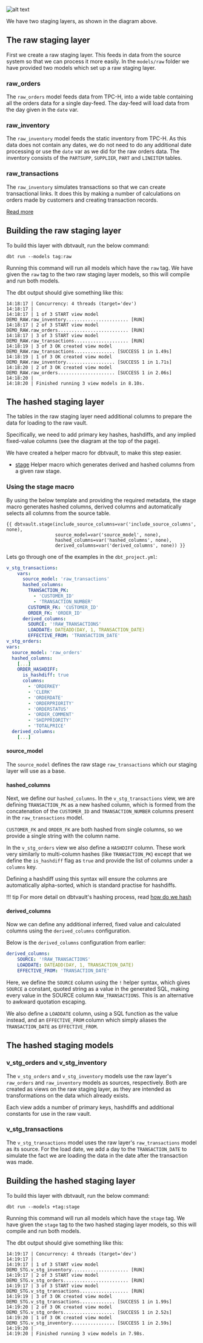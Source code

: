 ![alt text](../assets/images/staging.png "Staging from a raw table to the raw vault")

We have two staging layers, as shown in the diagram above.

## The raw staging layer

First we create a raw staging layer. This feeds in data from the source system so that we can process it
more easily. In the `models/raw` folder we have provided two models which set up a raw staging layer.

### raw_orders

The `raw_orders` model feeds data from TPC-H, into a wide table containing all the orders data
for a single day-feed. The day-feed will load data from the day given in the `date` var. 

### raw_inventory

The `raw_inventory` model feeds the static inventory from TPC-H. As this data does not contain any dates,
we do not need to do any additional date processing or use the `date` var as we did for the raw orders data.
The inventory consists of the `PARTSUPP`, `SUPPLIER`, `PART` and `LINEITEM` tables.

### raw_transactions

The `raw_inventory` simulates transactions so that we can create transactional links. It does this by
making a number of calculations on orders made by customers and creating transaction records.

[Read more](we_tpch_profile.md#transactions)

## Building the raw staging layer

To build this layer with dbtvault, run the below command:

`dbt run --models tag:raw`

Running this command will run all models which have the `raw` tag. We have given the `raw` tag to the
two raw staging layer models, so this will compile and run both models.

The dbt output should give something like this:

```shell
14:18:17 | Concurrency: 4 threads (target='dev')
14:18:17 | 
14:18:17 | 1 of 3 START view model DEMO_RAW.raw_inventory....................... [RUN]
14:18:17 | 2 of 3 START view model DEMO_RAW.raw_orders.......................... [RUN]
14:18:17 | 3 of 3 START view model DEMO_RAW.raw_transactions.................... [RUN]
14:18:19 | 3 of 3 OK created view model DEMO_RAW.raw_transactions............... [SUCCESS 1 in 1.49s]
14:18:19 | 1 of 3 OK created view model DEMO_RAW.raw_inventory.................. [SUCCESS 1 in 1.71s]
14:18:20 | 2 of 3 OK created view model DEMO_RAW.raw_orders..................... [SUCCESS 1 in 2.06s]
14:18:20 | 
14:18:20 | Finished running 3 view models in 8.10s.

```

## The hashed staging layer

The tables in the raw staging layer need additional columns to prepare the data for
loading to the raw vault. 

Specifically, we need to add primary key hashes, hashdiffs, and any implied fixed-value columns 
(see the diagram at the top of the page).

We have created a helper macro for dbtvault, to make this step easier. 

- [stage](../macros.md#stage) Helper macro which generates derived and hashed columns from a given raw stage.

### Using the stage macro

By using the below template and providing the required metadata, the stage macro generates hashed columns, derived columns and automatically selects all columns
from the source table. 

```jinja2 linenums="1"
{{ dbtvault.stage(include_source_columns=var('include_source_columns', none), 
                  source_model=var('source_model', none), 
                  hashed_columns=var('hashed_columns', none), 
                  derived_columns=var('derived_columns', none)) }}
```

Lets go through one of the examples in the `dbt_project.yml`:

```yaml linenums="1"
v_stg_transactions:
    vars:
      source_model: 'raw_transactions'
      hashed_columns:
        TRANSACTION_PK:
          - 'CUSTOMER_ID'
          - 'TRANSACTION_NUMBER'
        CUSTOMER_FK: 'CUSTOMER_ID'
        ORDER_FK: 'ORDER_ID'
      derived_columns:
        SOURCE: '!RAW_TRANSACTIONS'
        LOADDATE: DATEADD(DAY, 1, TRANSACTION_DATE)
        EFFECTIVE_FROM: 'TRANSACTION_DATE'
v_stg_orders:
vars:
  source_model: 'raw_orders'
  hashed_columns:
    [...]
    ORDER_HASHDIFF:
      is_hashdiff: true
      columns:
        - 'ORDERKEY'
        - 'CLERK'
        - 'ORDERDATE'
        - 'ORDERPRIORITY'
        - 'ORDERSTATUS'
        - 'ORDER_COMMENT'
        - 'SHIPPRIORITY'
        - 'TOTALPRICE'
  derived_columns:
    [...]
```

#### source_model

The `source_model` defines the raw stage `raw_transactions` which our staging layer will use as a base.


#### hashed_columns

Next, we define our `hashed_columns`. In the `v_stg_transactions` view, we are defining `TRANSACTION_PK` as a new hashed column, which is formed 
from the concatenation of the `CUSTOMER_ID` and `TRANSACTION_NUMBER` columns present in the `raw_transactions` model. 


`CUSTOMER_FK` and `ORDER_FK` are both hashed from single columns, so we provide a single string with the column name. 


In the `v_stg_orders` view we also define a `HASHDIFF` column. These work very similarly to multi-column hashes (like `TRANSACTION_PK`)
except that we define the `is_hashdiff` flag as `true` and provide the list of columns under a `columns` key. 

Defining a hashdiff using this syntax will ensure the columns are automatically alpha-sorted, which is standard practise for hashdiffs.


!!! tip
    For more detail on dbtvault's hashing process, read [how do we hash](../best_practices.md#how-do-we-hash)
    

#### derived_columns

Now we can define any additional inferred, fixed value and calculated columns using the `derived_columns` configuration. 

Below is the `derived_columns` configuration from earlier:

```yaml linenums="1"
derived_columns:
    SOURCE: '!RAW_TRANSACTIONS'
    LOADDATE: DATEADD(DAY, 1, TRANSACTION_DATE)
    EFFECTIVE_FROM: 'TRANSACTION_DATE'
```

Here, we define the `SOURCE` column using the `!` helper syntax, which gives `SOURCE` a constant, quoted
string as a value in the generated SQL, making every value in the SOURCE column `RAW_TRANSACTIONS`.
This is an alternative to awkward quotation escaping. 

We also define a `LOADDATE` column, using a SQL function as the value instead, and an `EFFECTIVE_FROM` column which
simply aliases the `TRANSACTION_DATE` as `EFFECTIVE_FROM`. 

## The hashed staging models

### v_stg_orders and v_stg_inventory

The `v_stg_orders` and `v_stg_inventory` models use the raw layer's `raw_orders` and `raw_inventory` 
models as sources, respectively. Both are created as views on the raw staging layer, as they are intended as
transformations on the data which already exists.

Each view adds a number of primary keys, hashdiffs and additional constants for use in the raw vault.

### v_stg_transactions

The `v_stg_transactions` model uses the raw layer's `raw_transactions` model as its source.
For the load date, we add a day to the `TRANSACTION_DATE` to simulate the fact we are loading the data in the date 
after the transaction was made.

## Building the hashed staging layer

To build this layer with dbtvault, run the below command:

`dbt run --models +tag:stage`

Running this command will run all models which have the `stage` tag. We have given the `stage` tag to the
two hashed staging layer models, so this will compile and run both models.

The dbt output should give something like this:

```shell
14:19:17 | Concurrency: 4 threads (target='dev')
14:19:17 | 
14:19:17 | 1 of 3 START view model DEMO_STG.v_stg_inventory..................... [RUN]
14:19:17 | 2 of 3 START view model DEMO_STG.v_stg_orders........................ [RUN]
14:19:17 | 3 of 3 START view model DEMO_STG.v_stg_transactions.................. [RUN]
14:19:19 | 3 of 3 OK created view model DEMO_STG.v_stg_transactions............. [SUCCESS 1 in 1.99s]
14:19:20 | 2 of 3 OK created view model DEMO_STG.v_stg_orders................... [SUCCESS 1 in 2.52s]
14:19:20 | 1 of 3 OK created view model DEMO_STG.v_stg_inventory................ [SUCCESS 1 in 2.59s]
14:19:20 | 
14:19:20 | Finished running 3 view models in 7.98s.
```